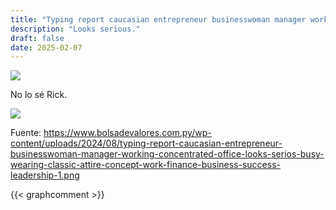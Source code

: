 ```yaml
---
title: "Typing report caucasian entrepreneur businesswoman manager working concentrated office looks serios busy wearing classic attire concept work finance business success leadership 1"
description: "Looks serious."
draft: false
date: 2025-02-07
---
```


![](https://img.shields.io/badge/document_v.-0.5-blue)

No lo sé Rick.

![](https://www.bolsadevalores.com.py/wp-content/uploads/2024/08/typing-report-caucasian-entrepreneur-businesswoman-manager-working-concentrated-office-looks-serios-busy-wearing-classic-attire-concept-work-finance-business-success-leadership-1.png)

Fuente: https://www.bolsadevalores.com.py/wp-content/uploads/2024/08/typing-report-caucasian-entrepreneur-businesswoman-manager-working-concentrated-office-looks-serios-busy-wearing-classic-attire-concept-work-finance-business-success-leadership-1.png

{{< graphcomment >}}


